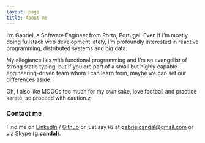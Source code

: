 ```yaml
---
layout: page
title: About me
---
```


I’m Gabriel, a Software Engineer from Porto, Portugal. Even if I’m mostly doing fullstack web development lately, I’m profoundly interested in reactive programming, distributed systems and big data.

My allegiance lies with functional programming and I’m an evangelist of strong static typing, but if you are part of a small but highly capable engineering-driven team whom I can learn from, maybe we can set our differences aside.

Oh, I also like MOOCs too much for my own sake, love football and practice karaté, so proceed with caution.z

### Contact me

Find me on [LinkedIn][linkedin] / [Github][github] or just say `Hi` at
[gabrielcandal@gmail.com](gabrielcandal@gmail.com) or via Skype (**g.candal**).

[linkedin]: http://linkedin.com/in/gcandal
[jekyll]: http://jekyllrb.com
[github]: https://github.com/gcandal
